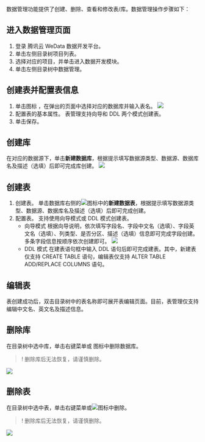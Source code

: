 数据管理功能提供了创建、删除、查看和修改表/库。数据管理操作步骤如下：
## 进入数据管理页面
1. 登录 腾讯云 WeData 数据开发平台。
2. 单击左侧目录树项目列表。
3. 选择对应的项目，并单击进入数据开发模块。
4. 单击左侧目录树中数据管理。

## 创建表并配置表信息
1. 单击图标 ，在弹出的页面中选择对应的数据库并输入表名。
![](https://qcloudimg.tencent-cloud.cn/raw/efc2544283fd6cd30ebcc6b3706eabd0.png)
2. 配置表的基本属性。
表管理支持向导和 DDL 两个模式创建表。
3. 单击保存。

## 创建库
在对应的数据源下，单击**新建数据库**，根据提示填写数据源类型、数据源、数据库名及描述（选填）后即可完成库创建。
![](https://qcloudimg.tencent-cloud.cn/raw/5f963c2ed6a375849fd8546caa8ec1ff.png)

## 创建表
1. 创建表。
单击数据库右侧的![](https://qcloudimg.tencent-cloud.cn/raw/e3ae0780ad7f1bbb56488e19aa69b2db.png)图标中的**新建数据表**，根据提示填写数据源类型、数据源、数据库名及描述（选填）后即可完成创建。
2. 配置表。
支持使用向导模式或 DDL 模式创建表。
	- 向导模式
根据向导说明，依次填写字段名、字段中文名（选填）、字段英文名（选填）、列类型、是否分区、描述（选填）信息即可完成字段创建。多条字段信息按顺序依次创建即可。
![](https://qcloudimg.tencent-cloud.cn/raw/765e4bdf9e06f3ddea2d1a06b9e03236.png)
	- DDL 模式
在建表语句框中输入 DDL 语句后即可完成建表。其中，新建表仅支持 CREATE TABLE 语句，编辑表仅支持 ALTER TABLE ADD/REPLACE COLUMNS 语句。

## 编辑表
表创建成功后，双击目录树中的表名称即可展开表编辑页面。目前，表管理仅支持编辑中文名、英文名及描述信息。

## 删除库
在目录树中选中库，单击右键菜单或 图标中删除数据库。
>! 删除库后无法恢复，请谨慎删除。
>
![](https://qcloudimg.tencent-cloud.cn/raw/3847895240d914aa4decaa70cea7d57c.png)

## 删除表
在目录树中选中表，单击右键菜单或![](https://qcloudimg.tencent-cloud.cn/raw/37975acbd7608ecf84b7da7b0aa4954b.png)图标中删除。
>! 删除库后无法恢复，请谨慎删除。
>
![](https://qcloudimg.tencent-cloud.cn/raw/a6b4dca479712cfb2694a959c73bdc1a.png)









